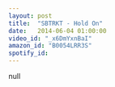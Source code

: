 ```yaml
---
layout: post
title:  "SBTRKT - Hold On"
date:   2014-06-04 01:00:00
video_id: "_x6DmYxnBaI"
amazon_id: "B0054LRR3S"
spotify_id: 
---
```

null

